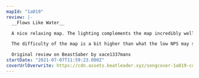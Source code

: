 ```yaml
---
mapId: "1a019"
review: |-
  __Flows Like Water__

  A nice relaxing map. The lighting complements the map incredibly well. The different sections of the song are represented well. In the calmer sections, the lighting feels like lights under water. While in the drop, the energy of the mapping and lights both rise signifcantly. This makes for a very noticable contrast between these sections. The lower diffs are made well so this is a very accessible map.

  The difficulty of the map is a bit higher than what the low NPS may suggest. The song has a number of calmer sections where the mapping is much less dense so prepare for the drop.

  Original review on BeastSaber by xace1337manx
startDate: "2021-07-07T11:59:23.000Z"
coverUrlOverwrite: https://cdn.assets.beatleader.xyz/songcover-1a019-cover.jpg
---
```

